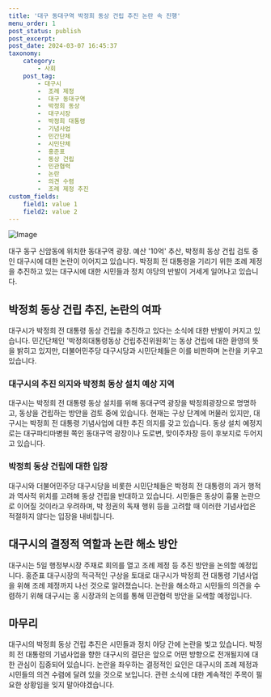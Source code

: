 ```yaml
---
title: '대구 동대구역 박정희 동상 건립 추진 논란 속 진행'
menu_order: 1
post_status: publish
post_excerpt: 
post_date: 2024-03-07 16:45:37
taxonomy:
    category:
        - 사회
    post_tag:
        - 대구시
        -  조례 제정
        -  대구 동대구역
        -  박정희 동상
        -  대구시장
        -  박정희 대통령
        -  기념사업
        -  민간단체
        -  시민단체
        -  홍준표
        -  동상 건립
        -  민관협력
        -  논란
        -  의견 수렴
        -  조례 제정 추진
custom_fields:
    field1: value 1
    field2: value 2
---
```


![Image](https://imgnews.pstatic.net/image/032/2024/03/05/0003282582_001_20240305095401087.jpg?type=w647)

대구 동구 신암동에 위치한 동대구역 광장. 예산 '10억' 추산, 박정희 동상 건립 검토 중인 대구시에 대한 논란이 이어지고 있습니다. 박정희 전 대통령을 기리기 위한 조례 제정을 추진하고 있는 대구시에 대한 시민들과 정치 야당의 반발이 거세게 일어나고 있습니다.
## 박정희 동상 건립 추진, 논란의 여파
대구시가 박정희 전 대통령 동상 건립을 추진하고 있다는 소식에 대한 반발이 커지고 있습니다. 민간단체인 '박정희대통령동상 건립추진위원회'는 동상 건립에 대한 환영의 뜻을 밝히고 있지만, 더불어민주당 대구시당과 시민단체들은 이를 비판하며 논란을 키우고 있습니다.
### 대구시의 추진 의지와 박정희 동상 설치 예상 지역
대구시는 박정희 전 대통령 동상 설치를 위해 동대구역 광장을 박정희광장으로 명명하고, 동상을 건립하는 방안을 검토 중에 있습니다. 현재는 구상 단계에 머물러 있지만, 대구시는 박정희 전 대통령 기념사업에 대한 추진 의지를 갖고 있습니다. 동상 설치 예정지로는 대구파티마병원 쪽인 동대구역 광장이나 도로변, 맞이주차장 등이 후보지로 두어지고 있습니다.
### 박정희 동상 건립에 대한 입장
대구시와 더불어민주당 대구시당을 비롯한 시민단체들은 박정희 전 대통령의 과거 행적과 역사적 위치를 고려해 동상 건립을 반대하고 있습니다. 시민들은 동상이 흉물 논란으로 이어질 것이라고 우려하며, 박 정권의 독재 행위 등을 고려할 때 이러한 기념사업은 적절하지 않다는 입장을 내비칩니다.
## 대구시의 결정적 역할과 논란 해소 방안
대구시는 5일 행정부시장 주재로 회의를 열고 조례 제정 등 추진 방안을 논의할 예정입니다. 홍준표 대구시장의 적극적인 구상을 토대로 대구시가 박정희 전 대통령 기념사업을 위해 조례 제정까지 나선 것으로 알려졌습니다. 논란을 해소하고 시민들의 의견을 수렴하기 위해 대구시는 홍 시장과의 논의를 통해 민관협력 방안을 모색할 예정입니다.
## 마무리
대구시의 박정희 동상 건립 추진은 시민들과 정치 야당 간에 논란을 빚고 있습니다. 박정희 전 대통령의 기념사업을 향한 대구시의 결단은 앞으로 어떤 방향으로 전개될지에 대한 관심이 집중되어 있습니다. 논란을 좌우하는 결정적인 요인은 대구시의 조례 제정과 시민들의 의견 수렴에 달려 있을 것으로 보입니다. 관련 소식에 대한 계속적인 주목이 필요한 상황임을 잊지 말아야겠습니다.
